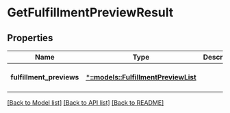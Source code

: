 # GetFulfillmentPreviewResult

## Properties
Name | Type | Description | Notes
------------ | ------------- | ------------- | -------------
**fulfillment_previews** | [***::models::FulfillmentPreviewList**](FulfillmentPreviewList.md) |  | [optional] [default to null]

[[Back to Model list]](../README.md#documentation-for-models) [[Back to API list]](../README.md#documentation-for-api-endpoints) [[Back to README]](../README.md)


